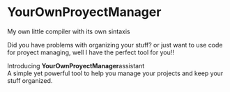 # YourOwnProyectManager
My own little compiler with its own sintaxis

Did you have problems with organizing your stuff? or just want to use code for proyect managing, well I have the perfect tool for you!!

Introducing **YourOwnProyectManager**assistant
<br>
A simple yet powerful tool to help you manage your projects and keep your stuff organized.